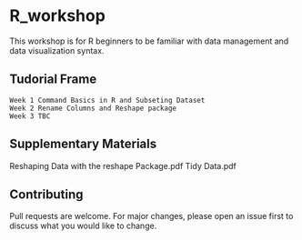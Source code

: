 # R_workshop
This workshop is for R beginners to be familiar with data management and data visualization syntax.

## Tudorial Frame
    Week 1 Command Basics in R and Subseting Dataset
    Week 2 Rename Columns and Reshape package
    Week 3 TBC

## Supplementary Materials
   Reshaping Data with the reshape Package.pdf
   Tidy Data.pdf 

## Contributing
Pull requests are welcome. For major changes, please open an issue first to discuss what you would like to change.
